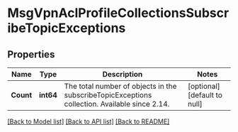 # MsgVpnAclProfileCollectionsSubscribeTopicExceptions

## Properties
Name | Type | Description | Notes
------------ | ------------- | ------------- | -------------
**Count** | **int64** | The total number of objects in the subscribeTopicExceptions collection. Available since 2.14. | [optional] [default to null]

[[Back to Model list]](../README.md#documentation-for-models) [[Back to API list]](../README.md#documentation-for-api-endpoints) [[Back to README]](../README.md)

